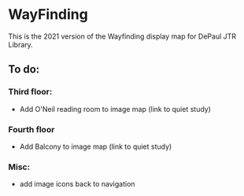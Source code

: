 # WayFinding
This is the 2021 version of the Wayfinding display map for DePaul JTR Library.

## To do:


### Third floor:
- Add O'Neil reading room to image map (link to quiet study)

### Fourth floor
- Add Balcony to image map (link to quiet study)

### Misc:
- add image icons back to navigation


